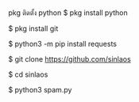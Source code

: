 ###

pkg ติดตั้ง python
$ pkg install python

$ pkg install git

$ python3 -m pip install requests

$ git clone https://github.com/sinlaos

$ cd sinlaos

$ python3 spam.py
<!--
**sinlaos/sinlaos** is a ✨ _special_ ✨ repository because its `README.md` (this file) appears on your GitHub profile.

Here are some ideas to get you started:

- 🔭 I’m currently working on ...
- 🌱 I’m currently learning ...
- 👯 I’m looking to collaborate on ...
- 🤔 I’m looking for help with ...
- 💬 Ask me about ...
- 📫 How to reach me: ...
- 😄 Pronouns: ...
- ⚡ Fun fact: ...
-->
